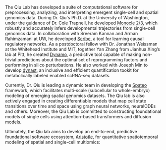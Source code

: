 <!-- C -->
<!-- Do not remove any tags, just edit the text in between -->

<p>
</p>
The Qiu Lab has developed a suite of computational software for preprocessing, analyzing, and interpreting emergent single-cell and spatial genomics data. During Dr. Qiu's Ph.D. at the University of Washington, under the guidance of Dr. Cole Trapnell, he developed <a href="https://github.com/cole-trapnell-lab/monocle-release">Monocle 2/3</a>, which robustly and accurately infers developmental trajectories from single-cell genomics data. In collaboration with Sreeram Kannan and Arman Rahimzamani at UW, he developed <a href="https://github.com/aristoteleo/Scribe-py">Scribe</a>, a tool for learning causal regulatory networks. As a postdoctoral fellow with Dr. Jonathan Weissman at the Whitehead Institute and MIT, together Yan Zhang from Jianhua Xing’s lab at Pitt, he created <a href="https://github.com/aristoteleo/dynamo-release">Dynamo</a>, a predictive tool capable of making non-trivial predictions about the optimal set of reprogramming factors and performing in silico perturbations. He also worked with Joseph Min to develop <a href="https://github.com/aristoteleo/dynast-release">dynast</a>, an inclusive and efficient quantification tookit for metabolically labeled enabled scRNA-seq datasets. 
<p>
</p>
<p>
Currently, Dr. Qiu is leading a dynamic team in developing the <a href="https://github.com/aristoteleo/spateo-release">Spateo</a> framework, which facilitates multi-scale (subcellular to whole-embryo) modeling of emerging spatial genomics datasets. The Qiu lab is also actively engaged in creating differentiable models that map cell state transitions over time and space using graph neural networks, neuralODEs and others. Moreover, the Qiu Lab is committed to constructing foundational models of single cells using attention-based transformers and diffusion models.
</p>
<p>
Ultimately, the Qiu lab aims to develop an end-to-end, predictive foundational software ecosystem, <a href="https://github.com/aristoteleo/">Aristotle</a>, for quantitative spatiotemporal modeling of spatial and single-cell multiomics:
</p>